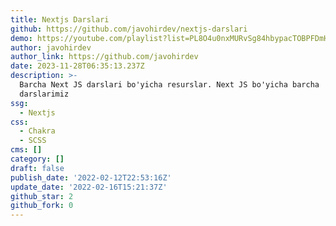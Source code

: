 ```yaml
---
title: Nextjs Darslari
github: https://github.com/javohirdev/nextjs-darslari
demo: https://youtube.com/playlist?list=PL8O4u0nxMURvSg84hbypacTOBPFDmH9M0
author: javohirdev
author_link: https://github.com/javohirdev
date: 2023-11-28T06:35:13.237Z
description: >-
  Barcha Next JS darslari bo'yicha resurslar. Next JS bo'yicha barcha
  darslarimiz
ssg:
  - Nextjs
css:
  - Chakra
  - SCSS
cms: []
category: []
draft: false
publish_date: '2022-02-12T22:53:16Z'
update_date: '2022-02-16T15:21:37Z'
github_star: 2
github_fork: 0
---
```

